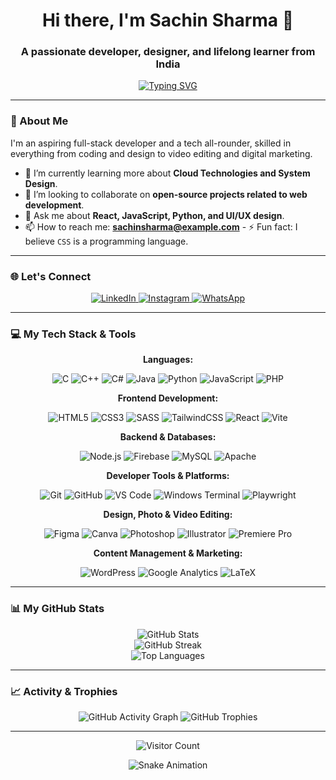 <h1 align="center">Hi there, I'm Sachin Sharma 👋</h1>
<h3 align="center">A passionate developer, designer, and lifelong learner from India</h3>

<p align="center">
  <a href="https://git.io/typing-svg">
    <img src="https://readme-typing-svg.demolab.com?font=Fira+Code&weight=600&size=25&pause=1000&color=3393FF&center=true&vCenter=true&width=435&lines=Full-Stack+Developer;Tech+All-Rounder;Video+%26+Photo+Editor;Digital+Marketer" alt="Typing SVG" />
  </a>
</p>

---

### 🔭 About Me

I'm an aspiring full-stack developer and a tech all-rounder, skilled in everything from coding and design to video editing and digital marketing.

- 🌱 I’m currently learning more about **Cloud Technologies and System Design**.
- 👯 I’m looking to collaborate on **open-source projects related to web development**.
- 💬 Ask me about **React, JavaScript, Python, and UI/UX design**.
- 📫 How to reach me: **sachinsharma@example.com** - ⚡ Fun fact: I believe `CSS` is a programming language.

---

### 🌐 Let's Connect

<p align="center">
  <a href="https://www.linkedin.com/in/sachin-ji" target="_blank">
    <img src="https://img.shields.io/badge/LinkedIn-%230077B5.svg?style=for-the-badge&logo=linkedin&logoColor=white" alt="LinkedIn"/>
  </a>
  <a href="https://www.instagram.com/sachinyes_" target="_blank">
    <img src="https://img.shields.io/badge/Instagram-%23E4405F.svg?style=for-the-badge&logo=Instagram&logoColor=white" alt="Instagram"/>
  </a>
  <a href="https://wa.me/919079982271" target="_blank">
    <img src="https://img.shields.io/badge/WhatsApp-25D366?style=for-the-badge&logo=whatsapp&logoColor=white" alt="WhatsApp"/>
  </a>
</p>

---

### 💻 My Tech Stack & Tools

<div align="center">

**Languages:**
<p>
  <img src="https://img.shields.io/badge/c-%2300599C.svg?style=for-the-badge&logo=c&logoColor=white" alt="C"/>
  <img src="https://img.shields.io/badge/c++-%2300599C.svg?style=for-the-badge&logo=c%2B%2B&logoColor=white" alt="C++"/>
  <img src="https://img.shields.io/badge/c%23-%23239120.svg?style=for-the-badge&logo=csharp&logoColor=white" alt="C#"/>
  <img src="https://img.shields.io/badge/java-%23ED8B00.svg?style=for-the-badge&logo=openjdk&logoColor=white" alt="Java"/>
  <img src="https://img.shields.io/badge/python-3670A0?style=for-the-badge&logo=python&logoColor=ffdd54" alt="Python"/>
  <img src="https://img.shields.io/badge/javascript-%23323330.svg?style=for-the-badge&logo=javascript&logoColor=%23F7DF1E" alt="JavaScript"/>
  <img src="https://img.shields.io/badge/php-%23777BB4.svg?style=for-the-badge&logo=php&logoColor=white" alt="PHP"/>
</p>

**Frontend Development:**
<p>
  <img src="https://img.shields.io/badge/html5-%23E34F26.svg?style=for-the-badge&logo=html5&logoColor=white" alt="HTML5"/>
  <img src="https://img.shields.io/badge/css3-%231572B6.svg?style=for-the-badge&logo=css3&logoColor=white" alt="CSS3"/>
  <img src="https://img.shields.io/badge/sass-%23CC6699.svg?style=for-the-badge&logo=sass&logoColor=white" alt="SASS"/>
  <img src="https://img.shields.io/badge/tailwindcss-%2338B2AC.svg?style=for-the-badge&logo=tailwind-css&logoColor=white" alt="TailwindCSS"/>
  <img src="https://img.shields.io/badge/react-%2320232a.svg?style=for-the-badge&logo=react&logoColor=%2361DAFB" alt="React"/>
  <img src="https://img.shields.io/badge/vite-%23646CFF.svg?style=for-the-badge&logo=vite&logoColor=white" alt="Vite"/>
</p>

**Backend & Databases:**
<p>
  <img src="https://img.shields.io/badge/node.js-339933?style=for-the-badge&logo=nodedotjs&logoColor=white" alt="Node.js"/>
  <img src="https://img.shields.io/badge/firebase-%23FFCA28.svg?style=for-the-badge&logo=firebase&logoColor=black" alt="Firebase"/>
  <img src="https://img.shields.io/badge/mysql-%234479A1.svg?style=for-the-badge&logo=mysql&logoColor=white" alt="MySQL"/>
  <img src="https://img.shields.io/badge/apache-%23D22128.svg?style=for-the-badge&logo=apache&logoColor=white" alt="Apache"/>
</p>

**Developer Tools & Platforms:**
<p>
  <img src="https://img.shields.io/badge/git-%23F05033.svg?style=for-the-badge&logo=git&logoColor=white" alt="Git"/>
  <img src="https://img.shields.io/badge/github-%23181717.svg?style=for-the-badge&logo=github&logoColor=white" alt="GitHub"/>
  <img src="https://img.shields.io/badge/Visual%20Studio%20Code-0078d7.svg?style=for-the-badge&logo=visual-studio-code&logoColor=white" alt="VS Code"/>
  <img src="https://img.shields.io/badge/windows%20terminal-%234D4D4D.svg?style=for-the-badge&logo=windows-terminal&logoColor=white" alt="Windows Terminal"/>
  <img src="https://img.shields.io/badge/Playwright-2EAD33?style=for-the-badge&logo=playwright&logoColor=white" alt="Playwright"/>
</p>

**Design, Photo & Video Editing:**
<p>
  <img src="https://img.shields.io/badge/figma-%23F24E1E.svg?style=for-the-badge&logo=figma&logoColor=white" alt="Figma"/>
  <img src="https://img.shields.io/badge/Canva-%2300C4CC.svg?style=for-the-badge&logo=Canva&logoColor=white" alt="Canva"/>
  <img src="https://img.shields.io/badge/adobe%20photoshop-%2331A8FF.svg?style=for-the-badge&logo=adobe%20photoshop&logoColor=white" alt="Photoshop"/>
  <img src="https://img.shields.io/badge/adobe%20illustrator-%23FF9A00.svg?style=for-the-badge&logo=adobe%20illustrator&logoColor=white" alt="Illustrator"/>
  <img src="https://img.shields.io/badge/Adobe%20Premiere%20Pro-9999FF.svg?style=for-the-badge&logo=Adobe%20Premiere%20Pro&logoColor=white" alt="Premiere Pro"/>
</p>

**Content Management & Marketing:**
<p>
  <img src="https://img.shields.io/badge/wordpress-%2321759B.svg?style=for-the-badge&logo=wordpress&logoColor=white" alt="WordPress"/>
  <img src="https://img.shields.io/badge/google%20analytics-%23E37400.svg?style=for-the-badge&logo=google%20analytics&logoColor=white" alt="Google Analytics"/>
  <img src="https://img.shields.io/badge/latex-%23008080.svg?style=for-the-badge&logo=latex&logoColor=white" alt="LaTeX"/>
</p>
</div>

---

### 📊 My GitHub Stats

<p align="center">
  <img src="https://github-readme-stats.vercel.app/api?username=SachinSharma8742&theme=dark&hide_border=false&include_all_commits=true&count_private=false" alt="GitHub Stats" /><br/>
  <img src="https://github-readme-streak-stats.herokuapp.com/?user=SachinSharma8742&theme=dark&hide_border=false" alt="GitHub Streak" /><br/>
  <img src="https://github-readme-stats.vercel.app/api/top-langs/?username=SachinSharma8742&theme=dark&hide_border=false&include_all_commits=true&count_private=false&layout=compact" alt="Top Languages" />
</p>

---

### 📈 Activity & Trophies

<p align="center">
  <img src="https://github-readme-activity-graph.vercel.app/graph?username=SachinSharma8742&theme=react-dark&hide_border=true&area=true" alt="GitHub Activity Graph" />
  <img src="https://github-profile-trophy.vercel.app/?username=SachinSharma8742&theme=darkhub&no-frame=true&row=1" alt="GitHub Trophies" />
</p>

---

<p align="center">
  <img src="https://visitcount.itsvg.in/api?id=SachinSharma8742&icon=0&color=1" alt="Visitor Count" />
</p>

<div align="center">
  <img src="https://github.com/SachinSharma8742/SachinSharma8742/blob/output/github-contribution-grid-snake.svg" alt="Snake Animation">
</div>
